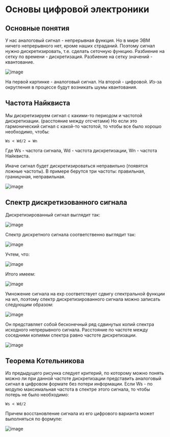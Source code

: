 # Основы цифровой электроники
## Основные понятия

У нас аналоговый сигнал - непрерывная функция. Но в мире ЭВМ ничего непрерывного нет, кроме наших страданий. Поэтому сигнал нужно дискретизировать,
т.е. сделать сеточную функцию. Разбиение на сетку по времени - дискретизация. Разбиение на сетку значений - квантование.

![image](https://user-images.githubusercontent.com/25401699/160096657-4c344eb4-a3bf-4178-87b5-7045f100b4f9.png)

На первой картинке - аналоговый сигнал. На второй - цифровой.
Из-за округления в процессе будут возникать шумы квантования.

## Частота Найквиста

Мы дискретизируем сигнал с какими-то периодом и частотой дискретизации. (расстояние между отсчетами)
Но если это гармонический сигнал с какой-то частотой, то чтобы все было хорошо необходимо, чтобы:

```
Ws < Wd/2 = Wn
```
Где Ws - частота сигнала, Wd - частота дискретизации, Wn - частота Найквиста.

Иначе сигнал будет дискретизироваться неправильно (появятся ложные частоты).
В примере берутся три частоты: правильная, границчная, неправильная.

![image](https://user-images.githubusercontent.com/25401699/160097838-352d25c1-adf7-4c6f-a60b-52d3c8055c07.png)

## Спектр дискретизованного сигнала

Дискретизированный сигнал выглядит так:

![image](https://user-images.githubusercontent.com/25401699/160103953-38a8559c-0fdd-42eb-9339-ab9b00576025.png)

Спектр дискретного сигнала соответственно выглядит так:

![image](https://user-images.githubusercontent.com/25401699/160099443-41d9c2d3-1214-40cc-ae86-40baba397157.png)

Учтем, что:

![image](https://user-images.githubusercontent.com/25401699/160104230-b06c932f-700f-4d7b-b14a-338af5412056.png)

Итого имеем:

![image](https://user-images.githubusercontent.com/25401699/160104398-74a1184e-b37d-4a92-8727-f8b0cc853e33.png)

Умножение сигнала на exp соответствует сдвигу
спектральной функции на wn, поэтому спектр дискретизированного сигнала можно записать следующим образом:

![image](https://user-images.githubusercontent.com/25401699/160099747-2a549c95-6b91-4c5b-8087-906c811f76a7.png)

Он представляет собой бесконечный ряд сдвинутых копий спектра исходного непрерывного сигнала.
Расстояние по частоте между соседними копиями спектра равно частоте дискретизации.

![image](https://user-images.githubusercontent.com/25401699/160099324-1fe578e4-3b0e-41c9-87ea-2a2ef16ba8dd.png)

## Теорема Котельникова

Из предыдущего рисунка следует критерий, по которому можно понять можно ли при данной частоте дискретизации представить аналоговый сигнал в цифровом формате без потери информации. Если Ws - по модулю максимальная частота в спектре этого сигнала, то чтобы потерь не было необходимо:
```
Ws < Wd/2
```

Причем восстановление сигнала из его цифрового варианта может выполняться по формуле:

![image](https://user-images.githubusercontent.com/25401699/160105154-4458abb1-a2e2-4561-ad60-94a4b7ac0342.png)

